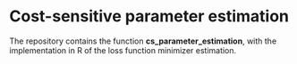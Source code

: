 # Cost-sensitive parameter estimation

The repository contains the function **cs_parameter_estimation**, with the implementation in R of the loss function minimizer estimation. 
